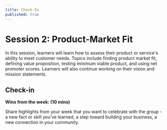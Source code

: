 ```yaml
---
title: Check-In
published: true
---
```


# Session 2: Product-Market Fit

In this session, learners will learn how to assess their product or service's ability to meet customer needs. Topics include finding product market fit, defining value proposition, testing minimum viable product, and using net promoter scores. Learners will also continue working on their vision and mission statements.

## Check-in

**Wins from the week: (10 mins)** 

Share highlights from your week that you want to celebrate with the group - a new fact or skill you’ve learned, a step toward building your business, a new connection in your community. 
